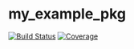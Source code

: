 # my_example_pkg

[![Build Status](https://github.com/shayyansarlak/my_example_pkg.jl/actions/workflows/CI.yml/badge.svg?branch=main)](https://github.com/shayyansarlak/my_example_pkg.jl/actions/workflows/CI.yml?query=branch%3Amain)
[![Coverage](https://codecov.io/gh/shayyansarlak/my_example_pkg.jl/branch/main/graph/badge.svg)](https://codecov.io/gh/shayyansarlak/my_example_pkg.jl)
